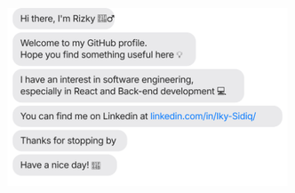 [![](https://raw.githubusercontent.com/IkySidiq/IkySidiq/main/chat.svg)](https://www.linkedin.com/in/rizky-purnama-sidiq-77265521b/)
